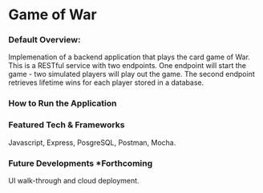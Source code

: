 # Game of War

### Default Overview: 
Implemenation of a backend application that plays the card game of War. This is a RESTful service with two endpoints. One endpoint will start the game - two simulated players will play out the game. 
The second endpoint retrieves lifetime wins for each player stored in a database.

### How to Run the Application

### Featured Tech & Frameworks
Javascript, Express, PosgreSQL, Postman, Mocha. 

### Future Developments *Forthcoming
UI walk-through and cloud deployment.
